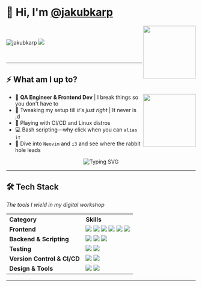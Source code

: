 # 🌊 Hi, I'm [@jakubkarp](https://github.com/qunikarp)

<img align="right" src="https://media4.giphy.com/media/HzPtbOKyBoBFsK4hyc/giphy.gif?cid=ecf05e477gt5fhtnhlu49018476utwy5iw23n5dvrowmq5j4&ep=v1_gifs_search&rid=giphy.gif&ct=g" width="140"/>
</br>
</br>

<img src="https://komarev.com/ghpvc/?username=qunikarp&label=Profile%20views&color=0e75b6&style=flat" alt="jakubkarp" />

<a href="https://www.linkedin.com/in/jakub-karp/">
  <img src="https://img.shields.io/badge/LinkedIn-0077B5?style=for-the-badge&logo=linkedin&logoColor=white"/>
</a>

&nbsp;
<hr>

## ⚡ What am I up to?

<img align="right" src="https://media.giphy.com/media/v1.Y2lkPTc5MGI3NjExZmIwNnBqbTRncWE5dGJldW1ucWh0cHpxYnY0czlmeWxrbjZoc2R1MCZlcD12MV9pbnRlcm5hbF9naWZfYnlfaWQmY3Q9Zw/juua9i2c2fA0AIp2iq/giphy.gif" width="140" height="140" />

- 🚀 **QA Engineer & Frontend Dev** | I break things so you don't have to
- 🎨 Tweaking my setup till *it's just right* | It never is ;d
- 🤖 Playing with CI/CD and Linux distros
- 💻 Bash scripting—why click when you can `alias it`
- 🌊 Dive into `Neovim` and `i3` and see where the rabbit hole leads

<div align="center">
  <img src="https://readme-typing-svg.herokuapp.com?font=Fira+Code&pause=1000&color=0969DA&center=true&vCenter=true&width=435&lines=Always+learning;Automating+all+the+things;Terminal+over+GUI+anyday" alt="Typing SVG" />
</div>

<hr>

## 🛠️ Tech Stack

<p align="left"><i>The tools I wield in my digital workshop</i></p>

<table>
  <tr>
    <th align="left">Category</th>
    <th align="left">Skills</th>
  </tr>
  <tr>
    <td><b>Frontend</b></td>
    <td>
      <img src="https://img.shields.io/badge/JavaScript-808080?style=for-the-badge&logo=javascript&logoColor=white" />
      <img src="https://img.shields.io/badge/TypeScript-808080?style=for-the-badge&logo=typescript&logoColor=white" />
      <img src="https://img.shields.io/badge/React-808080?style=for-the-badge&logo=react&logoColor=white" />
      <img src="https://img.shields.io/badge/SolidJS-808080?style=for-the-badge&logo=solidjs&logoColor=white" />
      <img src="https://img.shields.io/badge/TailwindCSS-808080?style=for-the-badge&logo=tailwindcss&logoColor=white" />
      <img src="https://img.shields.io/badge/Sass-808080?style=for-the-badge&logo=sass&logoColor=white" />
    </td>
  </tr>
  <tr>
    <td><b>Backend & Scripting</b></td>
    <td>
      <img src="https://img.shields.io/badge/Node.js-808080?style=for-the-badge&logo=node.js&logoColor=white" />
      <img src="https://img.shields.io/badge/Bash-808080?style=for-the-badge&logo=gnu-bash&logoColor=white" />
      <img src="https://img.shields.io/badge/Ansible-808080?style=for-the-badge&logo=ansible&logoColor=white" />
    </td>
  </tr>
  <tr>
    <td><b>Testing</b></td>
    <td>
      <img src="https://img.shields.io/badge/Cypress-808080?style=for-the-badge&logo=cypress&logoColor=white" />
      <img src="https://img.shields.io/badge/Testing%20Library-808080?style=for-the-badge&logo=testing-library&logoColor=white" />
    </td>
  </tr>
  <tr>
    <td><b>Version Control & CI/CD</b></td>
    <td>
      <img src="https://img.shields.io/badge/Git-808080?style=for-the-badge&logo=git&logoColor=white" />
      <img src="https://img.shields.io/badge/GitHub%20Actions-808080?style=for-the-badge&logo=github-actions&logoColor=white" />
    </td>
  </tr>
  <tr>
    <td><b>Design & Tools</b></td>
    <td>
      <img src="https://img.shields.io/badge/Figma-808080?style=for-the-badge&logo=figma&logoColor=white" />
      <img src="https://img.shields.io/badge/Adobe%20Lightroom-808080?style=for-the-badge&logo=adobe-lightroom&logoColor=white" />
    </td>
  </tr>
</table>

<hr>

